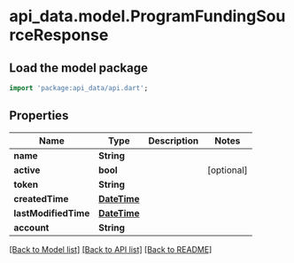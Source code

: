 # api_data.model.ProgramFundingSourceResponse

## Load the model package
```dart
import 'package:api_data/api.dart';
```

## Properties
Name | Type | Description | Notes
------------ | ------------- | ------------- | -------------
**name** | **String** |  | 
**active** | **bool** |  | [optional] 
**token** | **String** |  | 
**createdTime** | [**DateTime**](DateTime.md) |  | 
**lastModifiedTime** | [**DateTime**](DateTime.md) |  | 
**account** | **String** |  | 

[[Back to Model list]](../README.md#documentation-for-models) [[Back to API list]](../README.md#documentation-for-api-endpoints) [[Back to README]](../README.md)


